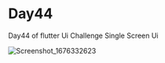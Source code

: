 # Day44

Day44 of flutter Ui Challenge
Single Screen Ui

![Screenshot_1676332623](https://user-images.githubusercontent.com/66890167/218601444-8157fb2e-e464-4b50-83c6-14e7856c9aa3.png)
